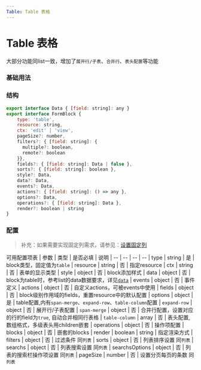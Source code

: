 ```yaml
---
Table: Table 表格
---
```

# Table 表格

大部分功能同list一致，增加了`展开行/子表`、`合并行`、`表头配置`等功能

### 基础用法
<ClientOnly>
<block-table-demo blockName="defaultTable" onlineDemo="https://codepen.io/w3cmark/pen/VwZBEQP"/>
</ClientOnly>

### 结构

```js
export interface Data { [field: string]: any }
export interface FormBlock {
    type: 'table',
    resource: string,
    ctx: 'edit' | 'view',
    pageSize?: number,
    filters?: { [field: string]: {
      multiple?: boolean,
      remote?: boolean
    }},
    fields?: { [field: string]: Data | false },
    sorts?: { [field: string]: boolean },
    style?: Data,
    data?: Data,
    events?: Data,
    actions?: { [field: string]: () => any },
    options?: Data,
    operations?: { [field: string]: Data },
    render?: boolean | string
}
```

### 配置
> 补充：如果需要实现固定列需求，请参见：[设置固定列](https://github.com/vipshop/ams/issues/101)

可用配置项表
| 参数 | 类型 | 是否必填 | 说明
| -- | -- | -- | --
| type | string | 是 | block类型，固定值为`table`
| resource | string | 否 | 指定resource
| ctx | string | 否 | 表单的显示类型
| style | object | 否 | block添加样式
| data | object | 否 | block为table时，参考list的data数据要求，详见[`data`](./api.md#data)
| events | object | 否 | 事件定义
| actions | object | 否 | 自定义actions，可被events中使用
| fields | object | 否 | block级别作用域的fields，重置resource中的默认配置
| options | object | 是 | table配置,内有`span-merge`、`expand-row`、`table-column`配置
| `expand-row` | object | 否 | 展开行/子表配置
|  `span-merge` | object | 否 | 合并行配置，设置对应的行的field为`true`, 自动合并相同行表格
| `table-column` | array | 否 | 表头配置, 数组格式，多级表头用children嵌套
| operations | object | 否 | 操作项配置
| blocks | object | 否 | 嵌套的blocks
| render | boolean | string | 指定渲染方式
| filters | object | 否 | 过滤条件 同`列表`
| sorts | object | 否 | 列表排序设置 同`列表`
| searchs | object | 否 | 列表搜索设置 同`列表`
| searchsOptions | object | 否 | 列表的搜索栏操作项设置 同`列表`
| pageSize | number | 否 | 设置分页每页的条数 同`列表`

